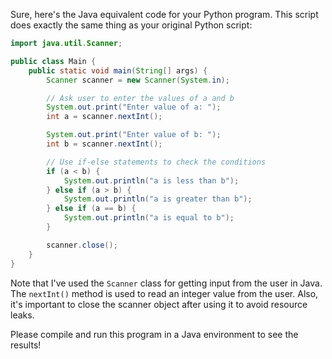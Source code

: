 Sure, here's the Java equivalent code for your Python program. This script does exactly the same thing as your original Python script:

```java
import java.util.Scanner;

public class Main {
    public static void main(String[] args) {
        Scanner scanner = new Scanner(System.in);

        // Ask user to enter the values of a and b
        System.out.print("Enter value of a: ");
        int a = scanner.nextInt();

        System.out.print("Enter value of b: ");
        int b = scanner.nextInt();

        // Use if-else statements to check the conditions
        if (a < b) {
            System.out.println("a is less than b");
        } else if (a > b) {
            System.out.println("a is greater than b");
        } else if (a == b) {
            System.out.println("a is equal to b");
        }

        scanner.close();
    }
}
```
Note that I've used the `Scanner` class for getting input from the user in Java. The `nextInt()` method is used to read an integer value from the user. Also, it's important to close the scanner object after using it to avoid resource leaks.

Please compile and run this program in a Java environment to see the results!
